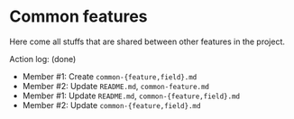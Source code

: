 Common features
===

Here come all stuffs that are shared between other features in the project.

Action log: (done)
- Member #1: Create `common-{feature,field}.md`
- Member #2: Update `README.md`, `common-feature.md`
- Member #1: Update `README.md`, `common-{feature,field}.md`
- Member #2: Update `common-{feature,field}.md`
